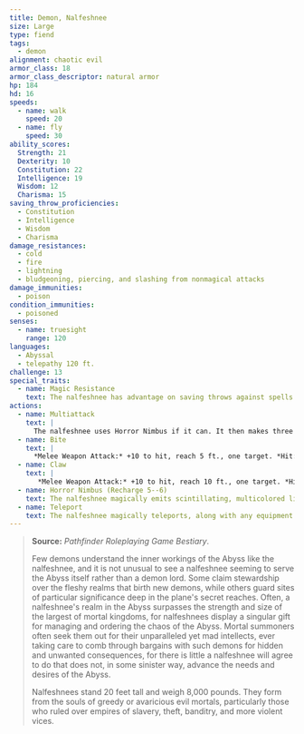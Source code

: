 ```yaml
---
title: Demon, Nalfeshnee
size: Large
type: fiend
tags:
  - demon
alignment: chaotic evil
armor_class: 18
armor_class_descriptor: natural armor
hp: 184
hd: 16
speeds:
  - name: walk
    speed: 20
  - name: fly
    speed: 30
ability_scores:
  Strength: 21
  Dexterity: 10
  Constitution: 22
  Intelligence: 19
  Wisdom: 12
  Charisma: 15
saving_throw_proficiencies:
  - Constitution
  - Intelligence
  - Wisdom
  - Charisma
damage_resistances:
  - cold
  - fire
  - lightning
  - bludgeoning, piercing, and slashing from nonmagical attacks
damage_immunities:
  - poison
condition_immunities:
  - poisoned
senses:
  - name: truesight
    range: 120
languages:
  - Abyssal
  - telepathy 120 ft.
challenge: 13
special_traits:
  - name: Magic Resistance
    text: The nalfeshnee has advantage on saving throws against spells and other magical effects.
actions:
  - name: Multiattack
    text: |
      The nalfeshnee uses Horror Nimbus if it can. It then makes three attacks: one with its bite and two with its claws.
  - name: Bite
    text: |
      *Melee Weapon Attack:* +10 to hit, reach 5 ft., one target. *Hit:* 32 (5d10 + 5) piercing damage.
  - name: Claw
    text: |
       *Melee Weapon Attack:* +10 to hit, reach 10 ft., one target. *Hit:* 15 (3d6 + 5) slashing damage.
  - name: Horror Nimbus (Recharge 5--6)
    text: The nalfeshnee magically emits scintillating, multicolored light. Each creature within 15 feet of the nalfeshnee that can see the light must succeed on a DC 15 Wisdom saving throw or be frightened for 1 minute. A creature can repeat the saving throw at the end of each of its turns, ending the effect on itself on a success. If a creature's saving throw is successful or the effect ends for it, the creature is immune to the nalfeshnee's Horror Nimbus for the next 24 hours.
  - name: Teleport
    text: The nalfeshnee magically teleports, along with any equipment it is wearing or carrying, up to 120  feet to an unoccupied space it can see.
---
```


> **Source:** *Pathfinder Roleplaying Game Bestiary*.
>
> Few demons understand the inner workings of the Abyss like the nalfeshnee, and it is not unusual to see a nalfeshnee seeming to serve the Abyss itself rather than a demon lord. Some claim stewardship over the fleshy realms that birth new demons, while others guard sites of particular significance deep in the plane's secret reaches. Often, a nalfeshnee's realm in the Abyss surpasses the strength and size of the largest of mortal kingdoms, for nalfeshnees display a singular gift for managing and ordering the chaos of the Abyss. Mortal summoners often seek them out for their unparalleled yet mad intellects, ever taking care to comb through bargains with such demons for hidden and unwanted consequences, for there is little a nalfeshnee will agree to do that does not, in some sinister way, advance the needs and desires of the Abyss.
>
> Nalfeshnees stand 20 feet tall and weigh 8,000 pounds. They form from the souls of greedy or avaricious evil mortals, particularly those who ruled over empires of slavery, theft, banditry, and more violent vices.

